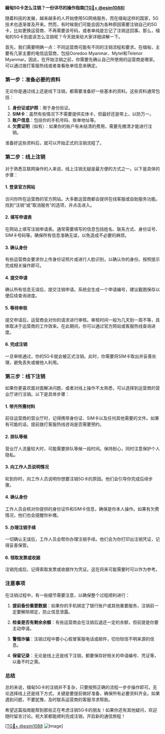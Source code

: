 **緬甸5G卡怎么注销？一份详尽的操作指南[[TG💪+ @esim1088](https://t.me/s/esim1088)]**

随着科技的发展，越来越多的人开始使用5G网络服务，而在缅甸这样的国家，5G技术也逐渐普及开来。然而，有时候我们可能会因为各种原因需要注销自己的5G卡，比如更换运营商、不再需要该号码，或者单纯是忘记了注销这回事。那么，缅甸的5G卡到底该怎么注销呢？今天就来给大家详细讲解一下。

首先，我们需要明确一点：不同运营商可能有不同的注销流程和要求。在缅甸，主要有几家主要的电信运营商，包括Ooredoo Myanmar、Mytel和Telenor Myanmar。因此，在开始注销之前，你需要先确认自己所使用的运营商是哪家。可以通过拨打客服热线或者查看账单信息来确定。

### 第一步：准备必要的资料

无论你是通过线上还是线下注销，都需要准备好一些基本的资料。这些资料通常包括：

1. **身份证或护照**：用于身份验证。
2. **SIM卡**：虽然有些情况下不需要提供实体卡，但最好还是带上，以防万一。
3. **账户信息**：包括你的手机号码、账单地址等。
4. **欠费证明**（如有）：如果你的账户有未结清的费用，需要先缴清才能进行注销。

准备好这些资料后，就可以开始正式的注销流程了。

### 第二步：线上注销

对于熟悉互联网操作的人来说，线上注销无疑是最方便的方式之一。以下是具体的步骤：

#### 1. 登录官方网站

访问你所在运营商的官方网站。大多数运营商都会提供在线客服或自助服务功能。找到“注销”或“取消服务”的选项，并点击进入。

#### 2. 填写申请表

在网站上填写注销申请表。通常需要填写的信息包括姓名、联系方式、身份证号、SIM卡号码等。确保所有信息准确无误，以免造成不必要的麻烦。

#### 3. 确认身份

有些运营商会要求你上传身份证照片或进行人脸识别，以确认你的身份。按照提示完成相关操作即可。

#### 4. 提交申请

确认所有信息无误后，提交注销申请。系统会生成一个申请编号，建议截图保存以便后续查询进度。

#### 5. 等待审核

提交申请后，运营商会对你的请求进行审核。审核时间一般为几天到一周不等，具体取决于运营商的工作效率。在此期间，你可以通过官方网站或客服热线查询进度。

#### 6. 完成注销

一旦审核通过，你的5G卡就会被正式注销。此时，你需要将SIM卡取出并妥善处理，避免丢失或被他人利用。

### 第三步：线下注销

如果你更喜欢面对面解决问题，或者对线上操作不太熟悉，可以选择到运营商的营业厅进行注销。以下是具体步骤：

#### 1. 带齐所需材料

前往运营商的营业厅时，记得携带身份证、SIM卡以及任何其他需要的文件。如果有可能的话，提前拨打客服热线咨询是否需要预约。

#### 2. 排队等候

营业厅人流量较大时，可能需要排队等候一段时间。保持耐心，同时注意保护个人隐私。

#### 3. 向工作人员说明情况

轮到你时，向工作人员说明你想要注销5G卡的原因。他们会引导你完成后续步骤。

#### 4. 确认身份

工作人员会核对你提供的身份证件和SIM卡信息，确保是你本人操作。如果有欠费情况，他们也会提醒你补缴。

#### 5. 办理注销手续

一切确认无误后，工作人员会帮你办理注销手续。他们会为你打印出注销凭证，记得妥善保管。

#### 6. 领取发票或收据

注销完成后，记得索取发票或收据作为凭证。这在将来可能需要时可以作为参考。

### 注意事项

在注销过程中，有一些细节需要注意，以确保整个过程顺利进行：

1. **提前备份重要数据**：如果你的手机绑定了银行账户或其他重要服务，注销前一定要解除绑定，防止信息泄露。
   
2. **检查是否有剩余余额**：有些运营商会在注销后退还一定的余额，但前提是你要主动申请。

3. **警惕诈骗**：注销过程中要小心假冒客服电话或邮件，切勿轻信不明来源的信息。

4. **保留记录**：无论是线上还是线下注销，都要保存好相关的申请编号、凭证等，以备不时之需。

### 总结

总的来说，缅甸5G卡的注销并不复杂，只要按照正确的流程一步步操作即可。无论选择线上还是线下方式，关键是要提前做好准备，确保所有必要资料齐全。如果遇到问题，不要犹豫，及时联系运营商的客服寻求帮助。

希望这篇指南能帮到那些正在考虑注销5G卡的朋友！如果你还有其他疑问，欢迎随时留言讨论。祝大家都能顺利完成注销，开启新的通信旅程！

[[TG💪+ @esim1088](https://t.me/s/esim1088) ![Image](https://i.postimg.cc/4NQfJmqS/Snipaste-2025-05-13-00-14-12.png)]